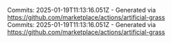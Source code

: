 Commits: 2025-01-19T11:13:16.051Z - Generated via https://github.com/marketplace/actions/artificial-grass
<br>
Commits: 2025-01-19T11:13:16.051Z - Generated via https://github.com/marketplace/actions/artificial-grass
<br>
